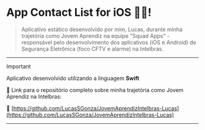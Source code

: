 # App Contact List for iOS 🍎📱!

> Aplicativo estático desenvolvido por mim, Lucas, durante minha trajetória como Jovem Aprendiz na equipe "Squad Apps" - responsável pelo desenvolvimento dos aplicativos (iOS e Android) de Segurança Eletrônica (foco CFTV e alarme) na Intelbras.
---
> [!IMPORTANT]
> Aplicativo desenvolvido utilizando a linguagem **Swift**

🔹 Link para o repositório completo sobre minha trajetória como Jovem Aprendiz na Intelbras:

🔗 [https://github.com/LucasSGonza/JovemAprendizIntelbras-Lucas](https://github.com/LucasSGonza/JovemAprendizIntelbras-Lucas)

---